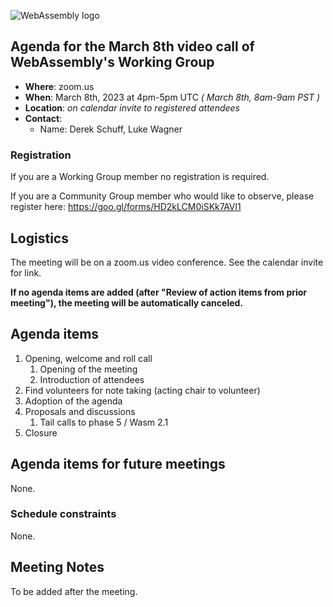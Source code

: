 ![WebAssembly logo](/images/WebAssembly.png)

## Agenda for the March 8th video call of WebAssembly's Working Group

- **Where**: zoom.us
- **When**: March 8th, 2023 at 4pm-5pm UTC *( March 8th, 8am-9am PST )*
- **Location**: *on calendar invite to registered attendees*
- **Contact**:
    - Name: Derek Schuff, Luke Wagner

### Registration

If you are a Working Group member no registration is required.

If you are a Community Group member who would like to observe, please register here: https://goo.gl/forms/HD2kLCM0iSKk7AVl1

## Logistics

The meeting will be on a zoom.us video conference.
See the calendar invite for link.

**If no agenda items are added (after "Review of action items from prior meeting"),
the meeting will be automatically canceled.**

## Agenda items

1. Opening, welcome and roll call
    1. Opening of the meeting
    1. Introduction of attendees
1. Find volunteers for note taking (acting chair to volunteer)
1. Adoption of the agenda
1. Proposals and discussions
   1. Tail calls to phase 5 / Wasm 2.1
1. Closure

## Agenda items for future meetings

None.

### Schedule constraints

None.

## Meeting Notes

To be added after the meeting.
